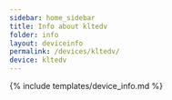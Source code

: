 ```yaml
---
sidebar: home_sidebar
title: Info about kltedv
folder: info
layout: deviceinfo
permalink: /devices/kltedv/
device: kltedv
---
```

{% include templates/device_info.md %}
